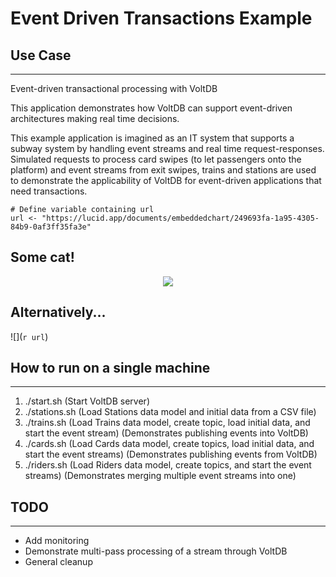 # Event Driven Transactions Example 

## Use Case
--------
Event-driven transactional processing with VoltDB

This application demonstrates how VoltDB can support event-driven architectures making real time decisions.

This example application is imagined as an IT system that supports a subway system by handling event streams and real time request-responses.
Simulated requests to process card swipes (to let passengers onto the platform) and event streams from exit swipes, trains and stations are used to demonstrate the applicability of VoltDB for event-driven applications that need transactions.

```{r, echo=FALSE}
# Define variable containing url
url <- "https://lucid.app/documents/embeddedchart/249693fa-1a95-4305-84b9-0af3ff35fa3e"
```
## Some cat!
<center><img src="`r url`"></center>

## Alternatively...
![](`r url`)

## How to run on a single machine
--------
1. ./start.sh        (Start VoltDB server)
2. ./stations.sh     (Load Stations data model and initial data from a CSV file)
3. ./trains.sh       (Load Trains data model, create topic, load initial data, and start the event stream)      (Demonstrates publishing events into VoltDB)
4. ./cards.sh        (Load Cards data model, create topics, load initial data, and start the event streams)     (Demonstrates publishing events from VoltDB)
5. ./riders.sh       (Load Riders data model, create topics, and start the event streams)                       (Demonstrates merging multiple event streams into one)

## TODO
---------
- Add monitoring
- Demonstrate multi-pass processing of a stream through VoltDB
- General cleanup
